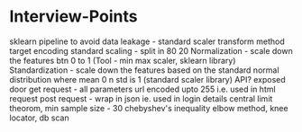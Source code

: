 # Interview-Points
sklearn pipeline to avoid data leakage - standard scaler transform method
target encoding
standard scaling - split in 80 20
Normalization - scale down the features btn 0 to 1 (Tool - min max scaler, sklearn library)
Standardization - scale down the features based on the standard normal distribution where mean 0 n std is 1 (standard scaler library)
API? exposed door
get request - all parameters url encoded upto 255 i.e. used in html request
post request - wrap in json ie. used in login details
central limit theorom, min sample size - 30
chebyshev's inequality
elbow method, knee locator, db scan

